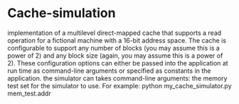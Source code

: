 # Cache-simulation
implementation of a multilevel direct-mapped cache that supports a read operation for a fictional machine with a 16-bit address space. The cache is configurable to support any number of blocks (you may assume this is a power of 2) and any block size (again, you may assume this is a power of 2). These configuration options can either be passed into the application at run time as command-line arguments or specified as constants in the application. the simulator can takes command-line arguments: the memory test set for the simulator to use. For example:  python my_cache_simulator.py mem_test.addr
